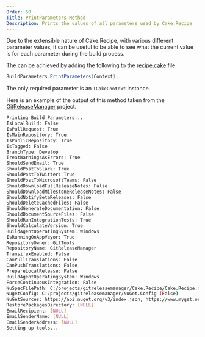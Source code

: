 ```yaml
---
Order: 50
Title: PrintParameters Method
Description: Prints the values of all parameters used by Cake.Recipe
---
```


Due to the extensible nature of Cake.Recipe, with various different parameter values, it can be useful to be able to see what the current value is for each parameter during the build process.

The can be achieved by adding the following to the [recipe.cake](./recipe-cake) file:

```csharp
BuildParameters.PrintParameters(Context);
```

The only required parameter is an `ICakeContext` instance.

Here is an example of the output of this method taken from the [GitReleaseManager](https://github.com/gittools/gitreleasemanager) project.

```bash
Printing Build Parameters...
IsLocalBuild: False
IsPullRequest: True
IsMainRepository: True
IsPublicRepository: True
IsTagged: False
BranchType: Develop
TreatWarningsAsErrors: True
ShouldSendEmail: True
ShouldPostToSlack: True
ShouldPostToTwitter: True
ShouldPostToMicrosoftTeams: False
ShouldDownloadFullReleaseNotes: False
ShouldDownloadMilestoneReleaseNotes: False
ShouldNotifyBetaReleases: False
ShouldDeleteCachedFiles: False
ShouldGenerateDocumentation: False
ShouldDocumentSourceFiles: False
ShouldRunIntegrationTests: True
ShouldCalculateVersion: True
BuildAgentOperatingSystem: Windows
IsRunningOnAppVeyor: True
RepositoryOwner: GitTools
RepositoryName: GitReleaseManager
TransifexEnabled: False
CanPullTranslations: False
CanPushTranslations: False
PrepareLocalRelease: False
BuildAgentOperatingSystem: Windows
ForceContinuousIntegration: False
NuSpecFilePath: C:/projects/gitreleasemanager/Cake.Recipe/Cake.Recipe.nuspec
NugetConfig: C:/projects/gitreleasemanager/NuGet.Config (False)
NuGetSources: https://api.nuget.org/v3/index.json, https://www.myget.org/F/cake-contrib/api/v3/index.json
RestorePackagesDirectory: [NULL]
EmailRecipient: [NULL]
EmailSenderName: [NULL]
EmailSenderAddress: [NULL]
Setting up tools...

```
